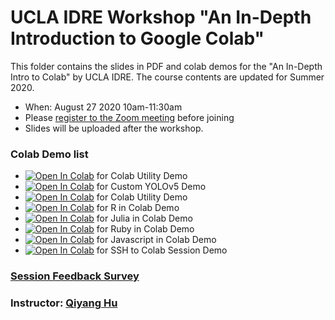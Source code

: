 # UCLA IDRE Workshop "An In-Depth Introduction to Google Colab"

This folder contains the slides in PDF and colab demos for the "An In-Depth Intro to Colab" by UCLA IDRE. The course contents are updated for Summer 2020.


 - When: August 27 2020 10am-11:30am 
 - Please [register to the Zoom meeting](https://ucla.zoom.us/meeting/register/tJYvcO2oqz0rHNYnEifjF0uL847MUnelOBUl) before joining
 - Slides will be uploaded after the workshop.
<!--
 - [Slides](https://huqy.github.io/[to-be-updated].pdf)
-->

### Colab Demo list

 - [![Open In Colab](https://colab.research.google.com/assets/colab-badge.svg)](https://colab.research.google.com/github/huqy/colabintro/blob/master/colab_utils.ipynb) for Colab Utility Demo 
 - [![Open In Colab](https://colab.research.google.com/assets/colab-badge.svg)](https://colab.research.google.com/github/huqy/colabintro/blob/master/Custom_YOLOv5.ipynb) for Custom YOLOv5 Demo 
 - [![Open In Colab](https://colab.research.google.com/assets/colab-badge.svg)](https://colab.research.google.com/github/huqy/colabintro/blob/master/cell_magics.ipynb) for Colab Utility Demo 
 - [![Open In Colab](https://colab.research.google.com/assets/colab-badge.svg)](https://colab.research.google.com/github/huqy/colabintro/blob/master/R_colab.ipynb) for R in Colab Demo 
 - [![Open In Colab](https://colab.research.google.com/assets/colab-badge.svg)](https://colab.research.google.com/github/huqy/colabintro/blob/master/julia_colab.ipynb) for Julia in Colab Demo 
 - [![Open In Colab](https://colab.research.google.com/assets/colab-badge.svg)](https://colab.research.google.com/github/huqy/colabintro/blob/master/ruby_colab.ipynb) for Ruby in Colab Demo
 - [![Open In Colab](https://colab.research.google.com/assets/colab-badge.svg)](https://colab.research.google.com/github/huqy/colabintro/blob/master/Javascript_colab.ipynb) for Javascript in Colab Demo
 - [![Open In Colab](https://colab.research.google.com/assets/colab-badge.svg)](https://colab.research.google.com/github/huqy/colabintro/blob/master/colab_ssh.ipynb) for SSH to Colab Session Demo


### [Session Feedback Survey](https://bit.ly/386nJHw)

### Instructor: [Qiyang Hu](mailto:huqy@idre.ucla.edu)
